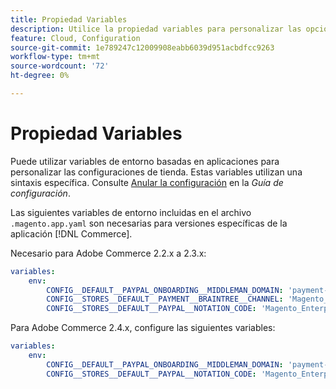 ```yaml
---
title: Propiedad Variables
description: Utilice la propiedad variables para personalizar las opciones de configuración del almacén para la aplicación  [!DNL Commerce] .
feature: Cloud, Configuration
source-git-commit: 1e789247c12009908eabb6039d951acbdfcc9263
workflow-type: tm+mt
source-wordcount: '72'
ht-degree: 0%

---
```


# Propiedad Variables

Puede utilizar variables de entorno basadas en aplicaciones para personalizar las configuraciones de tienda. Estas variables utilizan una sintaxis específica. Consulte [Anular la configuración](https://experienceleague.adobe.com/docs/commerce-operations/configuration-guide/paths/override-config-settings.html) en la _Guía de configuración_.

Las siguientes variables de entorno incluidas en el archivo `.magento.app.yaml` son necesarias para versiones específicas de la aplicación [!DNL Commerce].

Necesario para Adobe Commerce 2.2.x a 2.3.x:

```yaml
variables:
    env:
        CONFIG__DEFAULT__PAYPAL_ONBOARDING__MIDDLEMAN_DOMAIN: 'payment-broker.magento.com'
        CONFIG__STORES__DEFAULT__PAYMENT__BRAINTREE__CHANNEL: 'Magento_Enterprise_Cloud_BT'
        CONFIG__STORES__DEFAULT__PAYPAL__NOTATION_CODE: 'Magento_Enterprise_Cloud'
```

Para Adobe Commerce 2.4.x, configure las siguientes variables:

```yaml
variables:
    env:
        CONFIG__DEFAULT__PAYPAL_ONBOARDING__MIDDLEMAN_DOMAIN: 'payment-broker.magento.com'
        CONFIG__STORES__DEFAULT__PAYPAL__NOTATION_CODE: 'Magento_Enterprise_Cloud'
```
